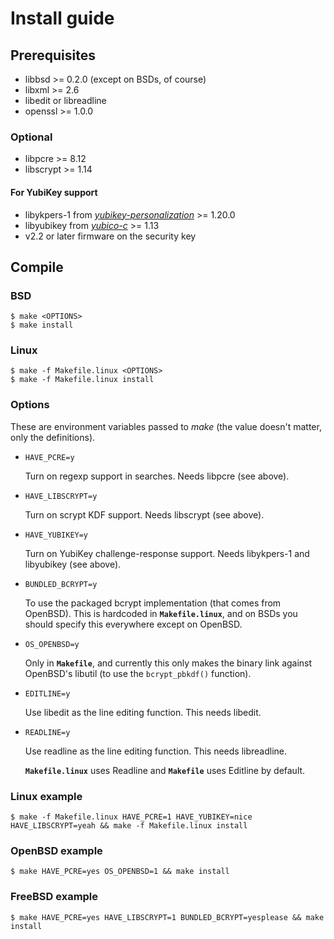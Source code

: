 # Install guide
## Prerequisites
- libbsd >= 0.2.0 (except on BSDs, of course)
- libxml >= 2.6
- libedit or libreadline
- openssl >= 1.0.0

### Optional
- libpcre >= 8.12
- libscrypt >= 1.14
#### For YubiKey support
  - libykpers-1 from [_yubikey-personalization_](https://github.com/Yubico/yubikey-personalization/) >= 1.20.0
  - libyubikey from [_yubico-c_](https://github.com/Yubico/yubico-c/) >= 1.13
  - v2.2 or later firmware on the security key


## Compile

### BSD
    $ make <OPTIONS>  
    $ make install  

### Linux
    $ make -f Makefile.linux <OPTIONS>
    $ make -f Makefile.linux install

### Options
These are environment variables passed to _make_ (the value doesn't matter, only the definitions).

  - `HAVE_PCRE=y`

    Turn on regexp support in searches. Needs libpcre (see above).
  - `HAVE_LIBSCRYPT=y`

    Turn on scrypt KDF support. Needs libscrypt (see above).
  - `HAVE_YUBIKEY=y`

    Turn on YubiKey challenge-response support. Needs libykpers-1 and libyubikey (see above).
  - `BUNDLED_BCRYPT=y`

    To use the packaged bcrypt implementation (that comes from OpenBSD). This is hardcoded in **`Makefile.linux`**, and on BSDs you should specify this everywhere except on OpenBSD.
  - `OS_OPENBSD=y`

    Only in **`Makefile`**, and currently this only makes the binary link against OpenBSD's libutil (to use the `bcrypt_pbkdf()` function).
  - `EDITLINE=y`

    Use libedit as the line editing function. This needs libedit.
  - `READLINE=y`

    Use readline as the line editing function. This needs libreadline.

    **`Makefile.linux`** uses Readline and **`Makefile`** uses Editline by default.

### Linux example
    $ make -f Makefile.linux HAVE_PCRE=1 HAVE_YUBIKEY=nice HAVE_LIBSCRYPT=yeah && make -f Makefile.linux install

### OpenBSD example
    $ make HAVE_PCRE=yes OS_OPENBSD=1 && make install

### FreeBSD example
    $ make HAVE_PCRE=yes HAVE_LIBSCRYPT=1 BUNDLED_BCRYPT=yesplease && make install
